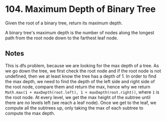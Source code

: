 # 104. Maximum Depth of Binary Tree

Given the root of a binary tree, return its maximum depth.

A binary tree's maximum depth is the number of nodes along the longest path from the root node down to the farthest leaf node.

## Notes

This is dfs problem, because we are looking for the max depth of a tree. As we go down the tree, we first check the root node and if the root node is not undefined, then we at least know the tree has a depth of 1. In order to find the max depth, we need to find the depth of the left side and right side of the root node, compare them and return the max, hence why we return `Math.max(1 + maxDepth(root.left), 1 + maxDepth(root.right))`, where `1` is the root node. At every level, we get the max height of the subtree until there are no levels left (we reach a leaf node). Once we get to the leaf, we compute all the subtrees up, only taking the max of each subtree to compute the max depth.